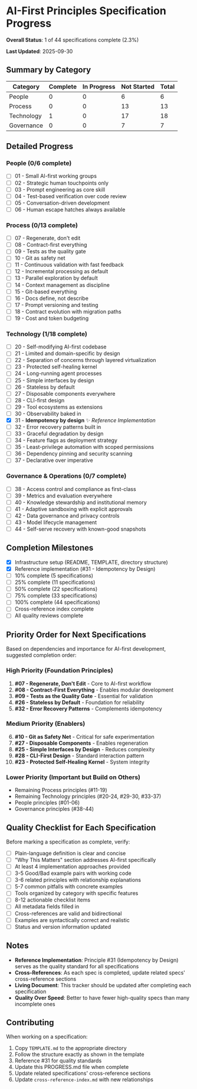 # AI-First Principles Specification Progress

**Overall Status**: 1 of 44 specifications complete (2.3%)

**Last Updated**: 2025-09-30

## Summary by Category

| Category | Complete | In Progress | Not Started | Total |
|----------|----------|-------------|-------------|-------|
| People | 0 | 0 | 6 | 6 |
| Process | 0 | 0 | 13 | 13 |
| Technology | 1 | 0 | 17 | 18 |
| Governance | 0 | 0 | 7 | 7 |

## Detailed Progress

### People (0/6 complete)

- [ ] 01 - Small AI-first working groups
- [ ] 02 - Strategic human touchpoints only
- [ ] 03 - Prompt engineering as core skill
- [ ] 04 - Test-based verification over code review
- [ ] 05 - Conversation-driven development
- [ ] 06 - Human escape hatches always available

### Process (0/13 complete)

- [ ] 07 - Regenerate, don't edit
- [ ] 08 - Contract-first everything
- [ ] 09 - Tests as the quality gate
- [ ] 10 - Git as safety net
- [ ] 11 - Continuous validation with fast feedback
- [ ] 12 - Incremental processing as default
- [ ] 13 - Parallel exploration by default
- [ ] 14 - Context management as discipline
- [ ] 15 - Git-based everything
- [ ] 16 - Docs define, not describe
- [ ] 17 - Prompt versioning and testing
- [ ] 18 - Contract evolution with migration paths
- [ ] 19 - Cost and token budgeting

### Technology (1/18 complete)

- [ ] 20 - Self-modifying AI-first codebase
- [ ] 21 - Limited and domain-specific by design
- [ ] 22 - Separation of concerns through layered virtualization
- [ ] 23 - Protected self-healing kernel
- [ ] 24 - Long-running agent processes
- [ ] 25 - Simple interfaces by design
- [ ] 26 - Stateless by default
- [ ] 27 - Disposable components everywhere
- [ ] 28 - CLI-first design
- [ ] 29 - Tool ecosystems as extensions
- [ ] 30 - Observability baked in
- [x] 31 - **Idempotency by design** ✨ *Reference Implementation*
- [ ] 32 - Error recovery patterns built in
- [ ] 33 - Graceful degradation by design
- [ ] 34 - Feature flags as deployment strategy
- [ ] 35 - Least-privilege automation with scoped permissions
- [ ] 36 - Dependency pinning and security scanning
- [ ] 37 - Declarative over imperative

### Governance & Operations (0/7 complete)

- [ ] 38 - Access control and compliance as first-class
- [ ] 39 - Metrics and evaluation everywhere
- [ ] 40 - Knowledge stewardship and institutional memory
- [ ] 41 - Adaptive sandboxing with explicit approvals
- [ ] 42 - Data governance and privacy controls
- [ ] 43 - Model lifecycle management
- [ ] 44 - Self-serve recovery with known-good snapshots

## Completion Milestones

- [x] Infrastructure setup (README, TEMPLATE, directory structure)
- [x] Reference implementation (#31 - Idempotency by Design)
- [ ] 10% complete (5 specifications)
- [ ] 25% complete (11 specifications)
- [ ] 50% complete (22 specifications)
- [ ] 75% complete (33 specifications)
- [ ] 100% complete (44 specifications)
- [ ] Cross-reference index complete
- [ ] All quality reviews complete

## Priority Order for Next Specifications

Based on dependencies and importance for AI-first development, suggested completion order:

### High Priority (Foundation Principles)
1. **#07 - Regenerate, Don't Edit** - Core to AI-first workflow
2. **#08 - Contract-First Everything** - Enables modular development
3. **#09 - Tests as the Quality Gate** - Essential for validation
4. **#26 - Stateless by Default** - Foundation for reliability
5. **#32 - Error Recovery Patterns** - Complements idempotency

### Medium Priority (Enablers)
6. **#10 - Git as Safety Net** - Critical for safe experimentation
7. **#27 - Disposable Components** - Enables regeneration
8. **#25 - Simple Interfaces by Design** - Reduces complexity
9. **#28 - CLI-First Design** - Standard interaction pattern
10. **#23 - Protected Self-Healing Kernel** - System integrity

### Lower Priority (Important but Build on Others)
- Remaining Process principles (#11-19)
- Remaining Technology principles (#20-24, #29-30, #33-37)
- People principles (#01-06)
- Governance principles (#38-44)

## Quality Checklist for Each Specification

Before marking a specification as complete, verify:

- [ ] Plain-language definition is clear and concise
- [ ] "Why This Matters" section addresses AI-first specifically
- [ ] At least 4 implementation approaches provided
- [ ] 3-5 Good/Bad example pairs with working code
- [ ] 3-6 related principles with relationship explanations
- [ ] 5-7 common pitfalls with concrete examples
- [ ] Tools organized by category with specific features
- [ ] 8-12 actionable checklist items
- [ ] All metadata fields filled in
- [ ] Cross-references are valid and bidirectional
- [ ] Examples are syntactically correct and realistic
- [ ] Status and version information updated

## Notes

- **Reference Implementation**: Principle #31 (Idempotency by Design) serves as the quality standard for all specifications
- **Cross-References**: As each spec is completed, update related specs' cross-reference sections
- **Living Document**: This tracker should be updated after completing each specification
- **Quality Over Speed**: Better to have fewer high-quality specs than many incomplete ones

## Contributing

When working on a specification:

1. Copy `TEMPLATE.md` to the appropriate directory
2. Follow the structure exactly as shown in the template
3. Reference #31 for quality standards
4. Update this PROGRESS.md file when complete
5. Update related specifications' cross-reference sections
6. Update `cross-reference-index.md` with new relationships